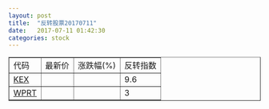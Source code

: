 ```yaml
---
layout: post
title:  "反转股票20170711"
date:   2017-07-11 01:42:30
categories: stock
---
```


<script type="text/javascript">
var stockList = []
stockList.push('gb_kex');
stockList.push('gb_wprt');
</script>

<table border="1">
 <tr>
 <td>代码</td>
  <td>最新价</td>
  <td>涨跌幅(%)</td>
 <td>反转指数</td>
</tr>
  <tr id="kex"><td><a href="http://stock.finance.sina.com.cn/usstock/quotes/KEX.html" target="_blank">KEX</a></td><td></td><td></td><td>9.6</td></tr>
  <tr id="wprt"><td><a href="http://stock.finance.sina.com.cn/usstock/quotes/WPRT.html" target="_blank">WPRT</a></td><td></td><td></td><td>3</td></tr>
</table>
